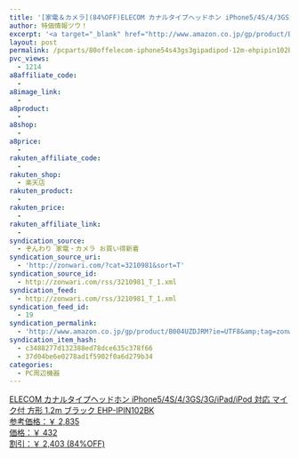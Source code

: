 ```yaml
---
title: '[家電＆カメラ](84%OFF)ELECOM カナルタイプヘッドホン iPhone5/4S/4/3GS/3G/iPad/iPod 対応 マイク付 方形 1.2m ブラック EHP-IPIN102BK ￥432'
author: 特価情報ツウ！
excerpt: '<a target="_blank" href="http://www.amazon.co.jp/gp/product/B004UZDJRM?ie=UTF8&amp;tag=zonwari-22&amp;linkCode=as2&amp;camp=247&amp;creative=7399&amp;creativeASIN=B004UZDJRM"><img src="http://ecx.images-amazon.com/images/I/41ICNfPtRGL._SL100_.jpg"><br>ELECOM &#12459;&#12490;&#12523;&#12479;&#12452;&#12503;&#12504;&#12483;&#12489;&#12507;&#12531; iPhone5/4S/4/3GS/3G/iPad/iPod &#23550;&#24540; &#12510;&#12452;&#12463;&#20184; &#26041;&#24418; 1.2m &#12502;&#12521;&#12483;&#12463; EHP-IPIN102BK<br>&#21442;&#32771;&#20385;&#26684;&#65306;&#65509; 2,835<br>&#20385;&#26684;&#65306;&#65509; 432<br>&#21106;&#24341;&#65306;&#65509; 2,403 (84%OFF)</a>'
layout: post
permalink: /pcparts/80offelecom-iphone54s43gs3gipadipod-12m-ehpipin102bk-540.html
pvc_views:
  - 1214
a8affiliate_code:
  - 
a8image_link:
  - 
a8product:
  - 
a8shop:
  - 
a8price:
  - 
rakuten_affiliate_code:
  - 
rakuten_shop:
  - 楽天店
rakuten_product:
  - 
rakuten_price:
  - 
rakuten_affiliate_link:
  - 
syndication_source:
  - ぞんわり 家電・カメラ お買い得新着
syndication_source_uri:
  - 'http://zonwari.com/?cat=3210981&sort=T'
syndication_source_id:
  - http://zonwari.com/rss/3210981_T_1.xml
syndication_feed:
  - http://zonwari.com/rss/3210981_T_1.xml
syndication_feed_id:
  - 19
syndication_permalink:
  - 'http://www.amazon.co.jp/gp/product/B004UZDJRM?ie=UTF8&amp;tag=zonwari-22&amp;linkCode=as2&amp;camp=247&amp;creative=7399&amp;creativeASIN=B004UZDJRM'
syndication_item_hash:
  - c3488277d132388ed78dce635c378f66
  - 37d04be6e0278ad1f5902f0a6d279b34
categories:
  - PC周辺機器
---
```

[<img src='http://i0.wp.com/ecx.images-amazon.com/images/I/41ICNfPtRGL._SL150_.jpg?w=546' title="" alt="" data-recalc-dims="1" />  
ELECOM カナルタイプヘッドホン iPhone5/4S/4/3GS/3G/iPad/iPod 対応 マイク付 方形 1.2m ブラック EHP-IPIN102BK  
参考価格：￥ 2,835  
価格：￥ 432  
割引：￥ 2,403 (84%OFF)][1]

 [1]: http://www.amazon.co.jp/gp/product/B004UZDJRM?ie=UTF8&#038;tag=tokkajohotsu-22&#038;linkCode=as2&#038;camp=247&#038;creative=7399&#038;creativeASIN=B004UZDJRM